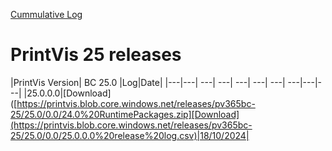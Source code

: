 [Cummulative Log](https://printvis.blob.core.windows.net/releases/pv365bc-25/PrintVis%2024%20release%20log.csv)
# PrintVis 25 releases

|PrintVis Version| BC 25.0 |Log|Date|
|---|---| ---| ---| ---| ---| ---| ---|---|---|
|25.0.0.0|[Download]([https://printvis.blob.core.windows.net/releases/pv365bc-25/25.0/0.0/24.0%20RuntimePackages.zip][Download](https://printvis.blob.core.windows.net/releases/pv365bc-25/25.0/0.0/25.0.0.0%20release%20log.csv)|18/10/2024|
